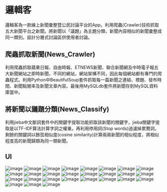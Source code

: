 邏輯客
==
邏輯客為一款線上新聞彙整暨公民討論平台的App。利用爬蟲(Crawler)技術抓取五大新聞平台之新聞。將新聞以「議題」為主題分類，新聞內容相似的新聞彙整成同一類別。設計分層式討論區供使用者討論。

爬蟲抓取新聞(News_Crawler)
---
利用爬蟲抓取蘋果日報、自由時報、ETNEWS新聞、聯合新聞網及中時電子報五大新聞網站之即時新聞。不同的網站，網站架構不同，因此每個網站都有專門的爬蟲程式。利用Python中BeautifulSoup套件抓取每一篇新聞之連結、標題、發布時間、新聞點閱率及新聞文章內容。最後用MySQLdb套件將新聞存到MySQL資料庫當中。

將新聞以議題分類(News_Classify)
---
利用jieba中文斷詞套件中的關鍵字提取功能抓取該新聞的關鍵字，jieba關鍵字提取是以TF-IDF算法計算字詞之權重。再利用停用詞(Stop words)過濾掉累贅詞，剩餘的關鍵詞以餘弦相似度(cosine similarity)計算兩兩新聞的相似程度，將相似程度高的新聞歸類為同一類新聞。

UI
---
![image](https://github.com/tingnli6603/Logic/blob/master/Layout/2017-09-09%20(0).png)
![image](https://github.com/tingnli6603/Logic/blob/master/Layout/2017-09-09%20(1).png)
![image](https://github.com/tingnli6603/Logic/blob/master/Layout/2017-09-09%20(2).png)
![image](https://github.com/tingnli6603/Logic/blob/master/Layout/2017-09-09%20(3).png)
![image](https://github.com/tingnli6603/Logic/blob/master/Layout/2017-09-09%20(4).png)
![image](https://github.com/tingnli6603/Logic/blob/master/Layout/2017-09-09%20(5).png)
![image](https://github.com/tingnli6603/Logic/blob/master/Layout/2017-09-09%20(6).png)
![image](https://github.com/tingnli6603/Logic/blob/master/Layout/2017-09-09%20(7).png)
![image](https://github.com/tingnli6603/Logic/blob/master/Layout/2017-09-09%20(8).png)
![image](https://github.com/tingnli6603/Logic/blob/master/Layout/2017-09-09%20(9).png)
![image](https://github.com/tingnli6603/Logic/blob/master/Layout/2017-09-09%20(10).png)
![image](https://github.com/tingnli6603/Logic/blob/master/Layout/2017-09-09%20(11).png)
![image](https://github.com/tingnli6603/Logic/blob/master/Layout/2017-09-09%20(12).png)
![image](https://github.com/tingnli6603/Logic/blob/master/Layout/2017-09-09%20(13).png)
![image](https://github.com/tingnli6603/Logic/blob/master/Layout/2017-09-09%20(14).png)
![image](https://github.com/tingnli6603/Logic/blob/master/Layout/2017-09-09%20(15).png)
![image](https://github.com/tingnli6603/Logic/blob/master/Layout/2017-09-09%20(16).png)
![image](https://github.com/tingnli6603/Logic/blob/master/Layout/2017-09-09%20(17).png)
![image](https://github.com/tingnli6603/Logic/blob/master/Layout/2017-09-09%20(18).png)
![image](https://github.com/tingnli6603/Logic/blob/master/Layout/2017-09-09%20(19).png)
![image](https://github.com/tingnli6603/Logic/blob/master/Layout/2017-09-09%20(20).png)
![image](https://github.com/tingnli6603/Logic/blob/master/Layout/2017-09-09%20(21).png)
![image](https://github.com/tingnli6603/Logic/blob/master/Layout/2017-09-09%20(22).png)
![image](https://github.com/tingnli6603/Logic/blob/master/Layout/2017-09-09%20(23).png)
![image](https://github.com/tingnli6603/Logic/blob/master/Layout/2017-09-09%20(24).png)
![image](https://github.com/tingnli6603/Logic/blob/master/Layout/2017-09-09%20(25).png)
![image](https://github.com/tingnli6603/Logic/blob/master/Layout/2017-09-09%20(26).png)
